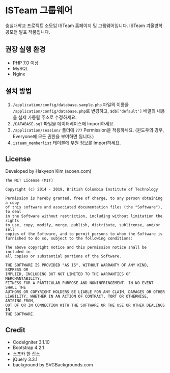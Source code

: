 # ISTeam 그룹웨어
숭실대학교 프로젝트 소모임 ISTeam 홈페이지 및 그룹웨어입니다. ISTeam 겨울방학 공모전 발표 작품입니다.

## 권장 실행 환경
 - PHP 7.0 이상
 - MySQL
 - Nginx

## 설치 방법
1. `/application/config/database.sample.php` 파일의 이름을 `/application/config/database.php`로 변경하고, `$db['default']` 배열의 내용을 실제 가동될 주소로 수정하세요.
1. `/DATABASE.sql` 파일을 데이터베이스에 Import하세요.
1. `/application/session/` 폴더에 `777` Permission을 적용하세요. (윈도우의 경우, Everyone에 모든 권한을 부여하면 됩니다.)
1. `isteam_memberlist` 테이블에 부원 정보를 Import하세요.

## License
Developed by Hakyeon Kim (aooen.com)
```
The MIT License (MIT)

Copyright (c) 2014 - 2019, British Columbia Institute of Technology

Permission is hereby granted, free of charge, to any person obtaining a copy
of this software and associated documentation files (the "Software"), to deal
in the Software without restriction, including without limitation the rights
to use, copy, modify, merge, publish, distribute, sublicense, and/or sell
copies of the Software, and to permit persons to whom the Software is
furnished to do so, subject to the following conditions:

The above copyright notice and this permission notice shall be included in
all copies or substantial portions of the Software.

THE SOFTWARE IS PROVIDED "AS IS", WITHOUT WARRANTY OF ANY KIND, EXPRESS OR
IMPLIED, INCLUDING BUT NOT LIMITED TO THE WARRANTIES OF MERCHANTABILITY,
FITNESS FOR A PARTICULAR PURPOSE AND NONINFRINGEMENT. IN NO EVENT SHALL THE
AUTHORS OR COPYRIGHT HOLDERS BE LIABLE FOR ANY CLAIM, DAMAGES OR OTHER
LIABILITY, WHETHER IN AN ACTION OF CONTRACT, TORT OR OTHERWISE, ARISING FROM,
OUT OF OR IN CONNECTION WITH THE SOFTWARE OR THE USE OR OTHER DEALINGS IN
THE SOFTWARE.
```

## Credit
 - CodeIgniter 3.1.10
 - Bootstrap 4.2.1
 - 스포카 한 산스
 - jQuery 3.3.1
 - background by SVGBackgrounds.com